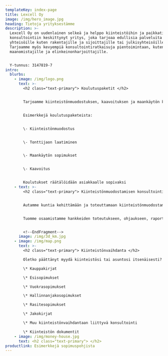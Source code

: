 ```yaml
---
templateKey: index-page
title: Lexcell Oy
image: /img/hero_image.jpg
heading: Tietoja yrityksestämme
description: >-
  Lexcell Oy on uudenlainen selkeä ja helppo kiinteistöihin ja paikkatiedon
  konsultointiin keskittynyt yritys, joka tarjoaa edullisia palveluita niin
  yhteisöille kuten rakentajille ja sijoittajille tai julkisyhteisöille.
  Tarjoamme myös kevyempiä konsultointiratkaisuja pientoimintaan, kuten
  maanomistajille ja elinkeinonharjoittajille. 


  Y-tunnus: 3147819-7
intro:
  blurbs:
    - image: /img/logo.png
      text: >-
        <h2 class="text-primary"> Koulutuspaketit </h2>


        Tarjoamme kiinteistönmuodostuksen, kaavoituksen ja maankäytön koulutuskokonaisuuksia. 


        Esimerkkejä koulutuspaketeista:


        \-﻿ Kiinteistönmuodostus


        \-﻿ Tonttijaon laatiminen


        \-﻿ Maankäytön sopimukset


        \-﻿ Kaavoitus


        Koulutukset räätälöidään asiakkaalle sopivaksi
    - text: >-
        <h2 class="text-primary"> Kiinteistönmuodostamisen konsultointi</h2>


        Autamme kuntia kehittämään ja toteuttamaan kiinteistönmuodostamisen palveluitaan


        Tuomme osaamistamme hankkeiden toteutukseen, ohjaukseen, raportointiin tai koulutukseen.


        <!--EndFragment-->
      image: /img/3d_km.jpg
    - image: /img/map.png
      text: >-
        <h2 class="text-primary"> Kiinteistönvaihdanta </h2>

        Oletko päättänyt myydä kiinteistösi tai asuntosi itsenäisesti? Meidän kautta saat ammattilaiset laatimat luovutuskirjat sekä muut kiinteistöihin liittyvät sopimusasiakirjat edullisesti. Avustamme prosessin läpiviemisessä myös haastavammissa tapauksissa.

        \* Kauppakirjat

        \* Esisopimukset

        \* Vuokrasopimukset

        \* Hallinnanjakosopimukset

        \* Rasitesopimukset

        \* Jakokirjat

        \* Muu kiinteistönvaihdantaan liittyvä konsultointi

        \* Kiinteistön dokumentit
    - image: /img/money-house.jpg
      text: <h2 class="text-primary"> </h2>
productlink: Esimerkkejä sopimuspohjista
---
```

